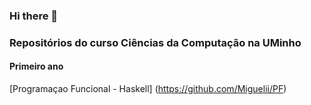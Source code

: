 ### Hi there 👋

### Repositórios do curso Ciências da Computação na UMinho

#### Primeiro ano

[Programaçao Funcional - Haskell] (https://github.com/Miguelii/PF)
